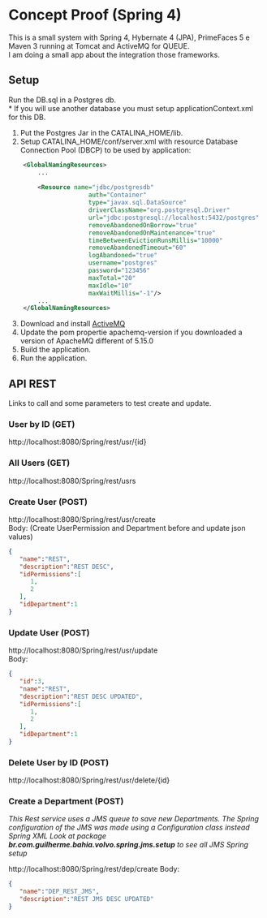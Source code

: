 # Concept Proof (Spring 4)
This is a small system with Spring 4, Hybernate 4 (JPA), PrimeFaces 5 e Maven 3 running at Tomcat and ActiveMQ for QUEUE.   
I am doing a small app about the integration those frameworks.   

## Setup
Run the DB.sql in a Postgres db.   
    * If you will use another database you must setup applicationContext.xml for this DB.   

1.  Put the Postgres Jar in the CATALINA_HOME/lib.
2.  Setup CATALINA_HOME/conf/server.xml with resource  Database Connection Pool (DBCP) to be used by application:

```xml
    <GlobalNamingResources>
        ...
                      
        <Resource name="jdbc/postgresdb" 
                      auth="Container"
                      type="javax.sql.DataSource"
                      driverClassName="org.postgresql.Driver"
                      url="jdbc:postgresql://localhost:5432/postgres"
                      removeAbandonedOnBorrow="true"
                      removeAbandonedOnMaintenance="true"
                      timeBetweenEvictionRunsMillis="10000"
                      removeAbandonedTimeout="60"
                      logAbandoned="true"
                      username="postgres" 
                      password="123456"
                      maxTotal="20"
                      maxIdle="10"
                      maxWaitMillis="-1"/>
        ...
    </GlobalNamingResources>
```
3.  Download and install [ActiveMQ](http://activemq.apache.org)
4.  Update the pom propertie apachemq-version if you downloaded a version of ApacheMQ different of 5.15.0
5.  Build the application.
6.  Run the application.

## API REST
Links to call and some parameters to test create and update.   
### User by ID   (GET)
http://localhost:8080/Spring/rest/usr/{id}

### All Users   (GET)
http://localhost:8080/Spring/rest/usrs

### Create User   (POST)
http://localhost:8080/Spring/rest/usr/create   
Body: (Create UserPermission and Department before and update json values)
```json
{  
   "name":"REST",
   "description":"REST DESC",
   "idPermissions":[  
      1,
      2
   ],
   "idDepartment":1
} 
```
### Update User   (POST)
http://localhost:8080/Spring/rest/usr/update   
Body:  
```json 
{  
   "id":3,
   "name":"REST",
   "description":"REST DESC UPDATED",
   "idPermissions":[  
      1,
      2
   ],
   "idDepartment":1
} 
```

### Delete User by ID   (POST)
http://localhost:8080/Spring/rest/usr/delete/{id}


### Create a Department (POST)
*This Rest service uses a JMS queue to save new Departments.*
*The Spring configuration of the JMS was made using a Configuration class instead Spring XML*
*Look at package **br.com.guilherme.bahia.volvo.spring.jms.setup** to see all JMS Spring setup*

http://localhost:8080/Spring/rest/dep/create
Body:  
```json 
{  
   "name":"DEP_REST_JMS",
   "description":"REST JMS DESC UPDATED"
} 